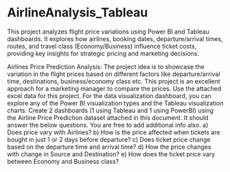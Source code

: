 # AirlineAnalysis_Tableau
This project analyzes flight price variations using Power BI and Tableau dashboards. It explores how airlines, booking dates, departure/arrival times, routes, and travel class (Economy/Business) influence ticket costs, providing key insights for strategic pricing and marketing decisions.

Airlines Price Prediction Analysis:
The project idea is to showcase the variation in the flight prices based on different factors like departure/arrival time, destinations, business/economy class etc. This project is an excellent approach for a marketing manager to compare the prices.
Use the attached excel data for this project. For the data visualization dashboard, you can explore any of the Power BI visualization types and the Tableau visualization charts. 
Create 2 dashboards (1 using Tableau and 1 using PowerBI) using the Airline Price Prediction dataset attached in this document. 
It should answer the below questions. You are free to add additional info also.
a) Does price vary with Airlines?
b) How is the price affected when tickets are bought in just 1 or 2 days before departure?
c) Does ticket price change based on the departure time and arrival time?
d) How the price changes with change in Source and Destination?
e) How does the ticket price vary between Economy and Business class?
